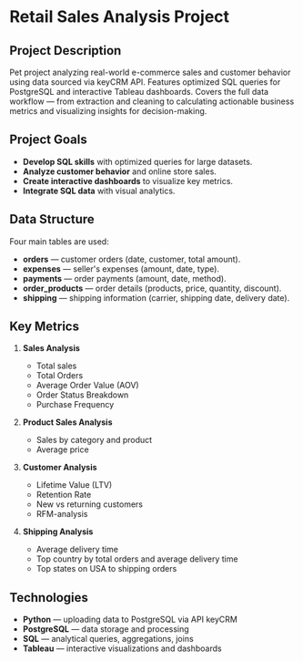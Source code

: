 # Retail Sales Analysis Project

## **Project Description**
Pet project analyzing real-world e-commerce sales and customer behavior using data sourced via keyCRM API. Features optimized SQL queries for PostgreSQL and interactive Tableau dashboards. Covers the full data workflow — from extraction and cleaning to calculating actionable business metrics and visualizing insights for decision-making.

## **Project Goals**
- **Develop SQL skills** with optimized queries for large datasets.
- **Analyze customer behavior** and online store sales.
- **Create interactive dashboards** to visualize key metrics.
- **Integrate SQL data** with visual analytics.

## **Data Structure**
Four main tables are used:  
- **orders** — customer orders (date, customer, total amount).
- **expenses** — seller's expenses (amount, date, type).  
- **payments** — order payments (amount, date, method).  
- **order_products** — order details (products, price, quantity, discount).  
- **shipping** — shipping information (carrier, shipping date, delivery date).  

## **Key Metrics**
1. **Sales Analysis**  
   - Total sales  
   - Total Orders  
   - Average Order Value (AOV) 
   - Order Status Breakdown
   - Purchase Frequency

2. **Product Sales Analysis**  
   - Sales by category and product  
   - Average price  

3. **Customer Analysis**  
   - Lifetime Value (LTV)  
   - Retention Rate  
   - New vs returning customers
   - RFM-analysis

4. **Shipping Analysis**  
   - Average delivery time  
   - Top country by total orders and average delivery time
   - Top states on USA to shipping orders

## **Technologies**
- **Python** — uploading data to PostgreSQL via API keyCRM
- **PostgreSQL** — data storage and processing  
- **SQL** — analytical queries, aggregations, joins  
- **Tableau** — interactive visualizations and dashboards
